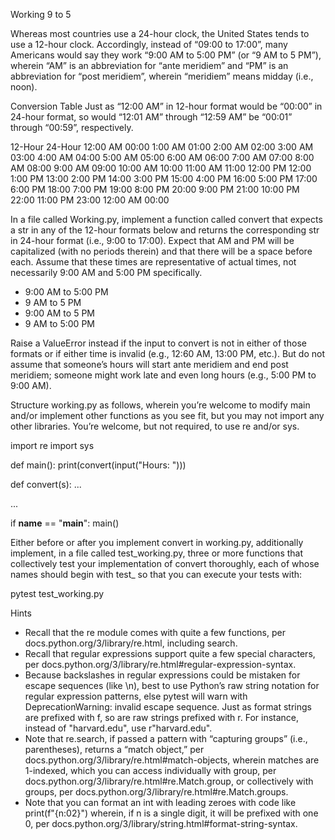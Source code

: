 Working 9 to 5

Whereas most countries use a 24-hour clock, the United States tends to use a 12-hour clock. Accordingly, instead of “09:00 to 17:00”, many Americans would say they work “9:00 AM to 5:00 PM” (or “9 AM to 5 PM”), wherein “AM” is an abbreviation for “ante meridiem” and “PM” is an abbreviation for “post meridiem”, wherein “meridiem” means midday (i.e., noon).

Conversion Table
Just as “12:00 AM” in 12-hour format would be “00:00” in 24-hour format, so would “12:01 AM” through “12:59 AM” be “00:01” through “00:59”, respectively.

12-Hour     24-Hour
12:00 AM    00:00
1:00 AM	    01:00
2:00 AM	    02:00
3:00 AM	    03:00
4:00 AM	    04:00
5:00 AM	    05:00
6:00 AM	    06:00
7:00 AM	    07:00
8:00 AM	    08:00
9:00 AM	    09:00
10:00 AM	10:00
11:00 AM	11:00
12:00 PM	12:00
1:00 PM	    13:00
2:00 PM	    14:00
3:00 PM	    15:00
4:00 PM	    16:00
5:00 PM	    17:00
6:00 PM	    18:00
7:00 PM	    19:00
8:00 PM	    20:00
9:00 PM	    21:00
10:00 PM	22:00
11:00 PM	23:00
12:00 AM	00:00

In a file called Working.py, implement a function called convert that expects a str in any of the 12-hour formats below and returns the corresponding str in 24-hour format (i.e., 9:00 to 17:00). Expect that AM and PM will be capitalized (with no periods therein) and that there will be a space before each. Assume that these times are representative of actual times, not necessarily 9:00 AM and 5:00 PM specifically.

 - 9:00 AM to 5:00 PM
 - 9 AM to 5 PM
 - 9:00 AM to 5 PM
 - 9 AM to 5:00 PM

Raise a ValueError instead if the input to convert is not in either of those formats or if either time is invalid (e.g., 12:60 AM, 13:00 PM, etc.). But do not assume that someone’s hours will start ante meridiem and end post meridiem; someone might work late and even long hours (e.g., 5:00 PM to 9:00 AM).

Structure working.py as follows, wherein you’re welcome to modify main and/or implement other functions as you see fit, but you may not import any other libraries. You’re welcome, but not required, to use re and/or sys.

import re
import sys


def main():
    print(convert(input("Hours: ")))


def convert(s):
    ...


...


if __name__ == "__main__":
    main()

Either before or after you implement convert in working.py, additionally implement, in a file called test_working.py, three or more functions that collectively test your implementation of convert thoroughly, each of whose names should begin with test_ so that you can execute your tests with:

pytest test_working.py

Hints
 - Recall that the re module comes with quite a few functions, per docs.python.org/3/library/re.html, including search.
 - Recall that regular expressions support quite a few special characters, per docs.python.org/3/library/re.html#regular-expression-syntax.
 - Because backslashes in regular expressions could be mistaken for escape sequences (like \n), best to use Python’s raw string notation for regular expression patterns, else pytest will warn with DeprecationWarning: invalid escape sequence. Just as format strings are prefixed with f, so are raw strings prefixed with r. For instance, instead of "harvard\.edu", use r"harvard\.edu".
 - Note that re.search, if passed a pattern with “capturing groups” (i.e., parentheses), returns a “match object,” per docs.python.org/3/library/re.html#match-objects, wherein matches are 1-indexed, which you can access individually with group, per docs.python.org/3/library/re.html#re.Match.group, or collectively with groups, per docs.python.org/3/library/re.html#re.Match.groups.
 - Note that you can format an int with leading zeroes with code like
print(f"{n:02}")
wherein, if n is a single digit, it will be prefixed with one 0, per docs.python.org/3/library/string.html#format-string-syntax.